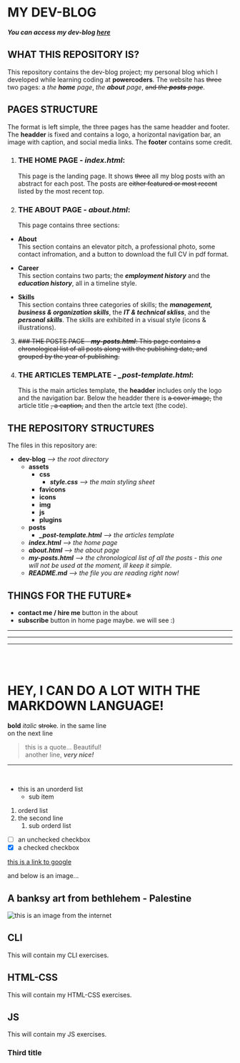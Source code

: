 # MY DEV-BLOG

***You can access my dev-blog [here](https://nadeempoco.github.io/dev-blog/)***

## **WHAT THIS REPOSITORY IS?**

This repository contains the dev-blog project; my personal blog which I developed while learning coding at **powercoders**. The website has ~~three~~ two pages: a *the **home** page*, *the **about** page*, ~~and *the **posts** page*~~.

## **PAGES STRUCTURE**
The format is left simple, the three pages has the same headder and footer. The **headder** is fixed and contains a logo, a horizontal navigation bar, an image with caption, and social media links. The **footer** contains some credit.

1. ### THE HOME PAGE - ***index.html***:
    This page is the landing page. It shows ~~three~~ all my blog posts with an abstract for each post. The posts are ~~either featured or most recent~~ listed by the most recent top.

2. ### THE ABOUT PAGE - ***about.html***:
      This page contains three sections:
  - **About**<br>This section contains an elevator pitch, a professional photo, some contact infromation, and a button to download the full CV in pdf format.

   - **Career**<br>This section contains two parts; the ***employment history*** and the ***education history***, all in a timeline style.

   - **Skills**<br>This section contains three categories of skills; the ***management, business & organization skills***, the ***IT & technical skliss***, and the ***personal skills***. The skills are exhibited in a visual style (icons & illustrations).

3. ~~### THE POSTS PAGE - ***my-posts.html***:
    This page contains a chronological list of all posts along with the publishing date, and grouped by the year of publishing.~~

4. ### THE ARTICLES TEMPLATE - ***_post-template.html***:
    This is the main articles template, the **headder** includes only the logo and the navigation bar. Below the headder there is ~~a cover image,~~ the article title ~~, a caption,~~ and then the artcle text (the code).


## **THE REPOSITORY STRUCTURES**
The files in this repository are:

- **dev-blog** *--> the root directory*
  - **assets**
    - **css**
      - ***style.css*** *--> the main styling sheet*
    - **favicons**
    - **icons**
    - **img**
    - **js**
    - **plugins**
  - **posts**
    - ***_post-template.html*** *--> the articles template*
  - ***index.html*** *--> the home page*
  - ***about.html*** *--> the about page*
  - ***my-posts.html*** *--> the chronological list of all the posts - this one will not be used at the moment, ill keep it simple.*
  - ***README.md*** *--> the file you are reading right now!*

## **THINGS FOR THE FUTURE***
- **contact me / hire me** button in the about
- **subscribe** button in home page maybe. we will see :)

---
---
---
<br><br>

# HEY, I CAN DO A LOT WITH THE MARKDOWN LANGUAGE!

**bold** *italic*  ~~stroke~~. in the same line <br> on the next line

> this is a quote... Beautiful!
> <br> another line, ***very nice!***

---
<br>

- this is an unorderd list
  - sub item

1. orderd list
2. the second line
    1. sub orderd list

- [ ] an unchecked checkbox
- [x] a checked checkbox

[this is a link to google](https://www.google.com)

and below is an image... <br>

## A banksy art from bethlehem - Palestine

![this is an image from the internet](https://amp.thenational.ae/image/policy:1.690244:1514123494/AC25-ART-banksy.jpg?w=500)


## CLI
This will contain my CLI exercises.
## HTML-CSS
This will contain my HTML-CSS exercises.
## JS
This will contain my JS exercises.

### Third title